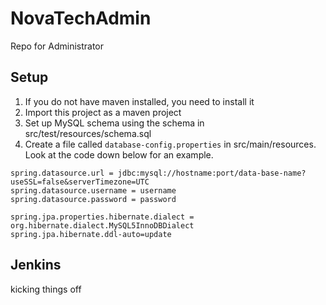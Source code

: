 # NovaTechAdmin
Repo for Administrator

## Setup
1. If you do not have maven installed, you need to install it
2. Import this project as a maven project
3. Set up MySQL schema using the schema in src/test/resources/schema.sql
4. Create a file called `database-config.properties` in src/main/resources. Look at the code down below for an example. <br/>
```
spring.datasource.url = jdbc:mysql://hostname:port/data-base-name?useSSL=false&serverTimezone=UTC
spring.datasource.username = username
spring.datasource.password = password

spring.jpa.properties.hibernate.dialect = org.hibernate.dialect.MySQL5InnoDBDialect
spring.jpa.hibernate.ddl-auto=update
```
## Jenkins
kicking things off
